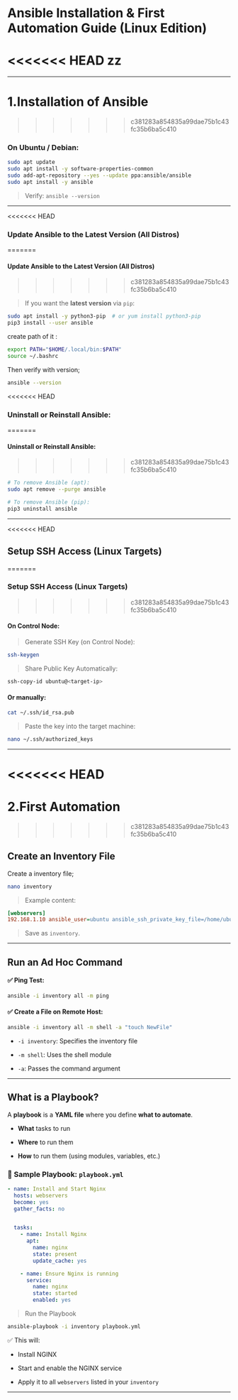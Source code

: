#  Ansible Installation & First Automation Guide (Linux Edition)

<<<<<<< HEAD
zz
=======
---
# 1.Installation of Ansible 

>>>>>>> c381283a854835a99dae75b1c43fc35b6ba5c410
### On Ubuntu / Debian:

```sh
sudo apt update
sudo apt install -y software-properties-common
sudo add-apt-repository --yes --update ppa:ansible/ansible
sudo apt install -y ansible
```

> Verify: `ansible --version`

---
<<<<<<< HEAD
### Update Ansible to the Latest Version (All Distros)
=======
#### Update Ansible to the Latest Version (All Distros)
>>>>>>> c381283a854835a99dae75b1c43fc35b6ba5c410

> If you want the **latest version** via `pip`:

```sh
sudo apt install -y python3-pip  # or yum install python3-pip
pip3 install --user ansible
```

create path of it :
```sh
export PATH="$HOME/.local/bin:$PATH"
source ~/.bashrc
```

Then verify with version;
```sh
ansible --version
```

<<<<<<< HEAD
### Uninstall or Reinstall Ansible:
=======
#### Uninstall or Reinstall Ansible:
>>>>>>> c381283a854835a99dae75b1c43fc35b6ba5c410

```sh
# To remove Ansible (apt):
sudo apt remove --purge ansible

# To remove Ansible (pip):
pip3 uninstall ansible
```
---
<<<<<<< HEAD
## Setup SSH Access (Linux Targets)
=======
### Setup SSH Access (Linux Targets)
>>>>>>> c381283a854835a99dae75b1c43fc35b6ba5c410
#### On Control Node:

>Generate SSH Key (on Control Node):
```sh
ssh-keygen
```

>Share Public Key Automatically:
```sh
ssh-copy-id ubuntu@<target-ip>
```

#### Or manually:

```sh
cat ~/.ssh/id_rsa.pub
```

> Paste the key into the target machine:
```sh
nano ~/.ssh/authorized_keys
```

---
<<<<<<< HEAD
=======

# 2.First Automation  
>>>>>>> c381283a854835a99dae75b1c43fc35b6ba5c410
## Create an Inventory File

Create a inventory file;
```sh
nano inventory
```

>Example content:
```ini
[webservers]
192.168.1.10 ansible_user=ubuntu ansible_ssh_private_key_file=/home/ubuntu/.ssh/id_rsa
```

> Save as `inventory`.


---
## Run an Ad Hoc Command

#### ✅ Ping Test:
```sh
ansible -i inventory all -m ping 
```

#### ✅ Create a File on Remote Host:
```sh
ansible -i inventory all -m shell -a "touch NewFile"
```

- `-i inventory`: Specifies the inventory file
    
- `-m shell`: Uses the shell module
    
- `-a`: Passes the command argument

---
## What is a Playbook?

A **playbook** is a **YAML file** where you define **what to automate**.

- **What** tasks to run
    
- **Where** to run them
    
- **How** to run them (using modules, variables, etc.)

### 📄 Sample Playbook: `playbook.yml`

```yml
- name: Install and Start Nginx
  hosts: webservers
  become: yes
  gather_facts: no


  tasks:
    - name: Install Nginx
      apt:
        name: nginx
        state: present
        update_cache: yes

    - name: Ensure Nginx is running
      service:
        name: nginx
        state: started
        enabled: yes
```

> Run the Playbook

```sh
ansible-playbook -i inventory playbook.yml
```

✅ This will:

- Install NGINX
    
- Start and enable the NGINX service
    
- Apply it to all `webservers` listed in your `inventory`
---


